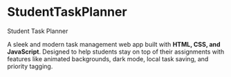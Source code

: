 # StudentTaskPlanner
Student Task Planner

A sleek and modern task management web app built with **HTML, CSS, and JavaScript**. Designed to help students stay on top of their assignments with features like animated backgrounds, dark mode, local task saving, and priority tagging.
